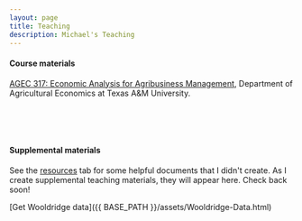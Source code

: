 ```yaml
---
layout: page
title: Teaching
description: Michael's Teaching
---
```


#### Course materials
[AGEC 317: Economic Analysis for Agribusiness Management](https://github.com/econ-by-mb/agec317), Department of Agricultural Economics at Texas A&M University.

<br/>
<br/>
<br/>

#### Supplemental materials
See the [resources](https://michael-black.github.io/pages/resources.html) tab for some helpful documents that I didn't create. As I create supplemental teaching materials, they will appear here. Check back soon!

[Get Wooldridge data]({{ BASE_PATH }}/assets/Wooldridge-Data.html)





<!-- Note: this is how to write a comment in HTML. Everything in here won't show up on your webpage.-->

<!--
To increase the size of the title, use fewer # in front of the paper title.
To decrease the size of the title, use more #.
To remove the italics, remove the * before and after the description
To remove the underline from the title, remove the <u> tags (<u> and </u>)
-->
